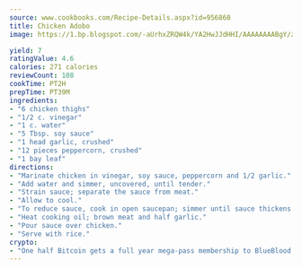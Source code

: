 ```yaml
---
source: www.cookbooks.com/Recipe-Details.aspx?id=956860
title: Chicken Adobo
image: https://1.bp.blogspot.com/-aUrhxZRQW4k/YA2HwJJdHHI/AAAAAAAABgY/z2R8OXCxqDoBQtRn-q-fHG8g9_G4G1HBwCLcBGAsYHQ/s320/13.png

yield: 7
ratingValue: 4.6
calories: 271 calories
reviewCount: 108
cookTime: PT2H
prepTime: PT39M
ingredients:
- "6 chicken thighs"
- "1/2 c. vinegar"
- "1 c. water"
- "5 Tbsp. soy sauce"
- "1 head garlic, crushed"
- "12 pieces peppercorn, crushed"
- "1 bay leaf"
directions:
- "Marinate chicken in vinegar, soy sauce, peppercorn and 1/2 garlic."
- "Add water and simmer, uncovered, until tender."
- "Strain sauce; separate the sauce from meat."
- "Allow to cool."
- "To reduce sauce, cook in open saucepan; simmer until sauce thickens with bay leaf."
- "Heat cooking oil; brown meat and half garlic."
- "Pour sauce over chicken."
- "Serve with rice."
crypto:
- "One half Bitcoin gets a full year mega-pass membership to BlueBlood."
---
```

